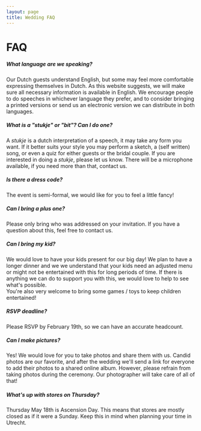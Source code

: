 ```yaml
---
layout: page
title: Wedding FAQ
---
```


# FAQ

##### **What language are we speaking?**  
Our Dutch guests understand English, but some may feel more comfortable expressing themselves in Dutch. As this website suggests, we will make sure all necessary information is available in English. We encourage people to do speeches in whichever language they prefer, and to consider bringing a printed versions or send us an electronic version we can distribute in both languages.  

##### **What is a "stukje" or "bit"? Can I do one?**  
A *stukje* is a dutch interpretation of a speech, it may take any form you want. If it better suits your style you may perform a sketch, a (self written) song, or even a quiz for either guests or the bridal couple. If you are interested in doing a *stukje*, please let us know. There will be a microphone available, if  you need more than that, contact us.   

##### **Is there a dress code?**  
The event is semi-formal, we would like for you to feel a little fancy!  

##### **Can I bring a plus one?**   
Please only bring who was addressed on your invitation. If you have a question about this, feel free to contact us.  

##### **Can I bring my kid?**  
We would love to have your kids present for our big day! We plan to have a longer dinner and we we understand that your kids need an adjusted menu or might not be entertained with this for long periods of time. If there is anything we can do to support you with this, we would love to help to see what's possible.  
You're also very welcome to bring some games / toys to keep children entertained!  

##### **RSVP deadline?**  
Please RSVP by February 19th, so we can have an accurate headcount.  

##### **Can I make pictures?**  
Yes! We would love for you to take photos and share them with us. Candid photos are our favorite, and after the wedding we'll send a link for everyone to add their photos to a shared online album.
However, please refrain from taking photos during the ceremony. Our photographer will take care of all of that!  

##### **What's up with stores on Thursday?**  
Thursday May 18th is Ascension Day. This means that stores are mostly closed as if it were a Sunday. Keep this in mind when planning your time in Utrecht. 



